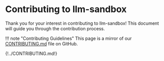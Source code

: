 # Contributing to llm-sandbox

Thank you for your interest in contributing to llm-sandbox! This document will guide you through the contribution process.

!!! note "Contributing Guidelines"
    This page is a mirror of our [CONTRIBUTING.md](https://github.com/vndee/llm-sandbox/blob/main/CONTRIBUTING.md) file on GitHub.

{!../CONTRIBUTING.md!}
